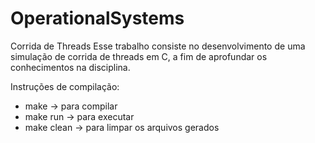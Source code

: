 # OperationalSystems
Corrida de Threads
Esse trabalho consiste no desenvolvimento de uma simulação de corrida de threads em C, a fim de aprofundar os conhecimentos na disciplina.

Instruções de compilação:
- make -> para compilar
- make run -> para executar
- make clean -> para limpar os arquivos gerados
